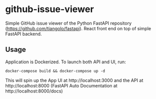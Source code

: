 # github-issue-viewer
Simple GitHub issue viewer of the Python FastAPI repository (https://github.com/tiangolo/fastapi).  React front end on top of simple FastAPI backend.
## Usage
Application is Dockerized.  To launch both API and UI, run:
```
docker-compose build && docker-compose up -d
```
This will spin up the App UI at http://localhost:3000 and the API at http://localhost:8000 (FastAPI Auto Documentation at http://localhost:8000/docs)
